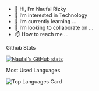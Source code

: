 - 👋 Hi, I’m Naufal Rizky
- 👀 I’m interested in Technology
- 🌱 I’m currently learning ...
- 💞️ I’m looking to collaborate on ...
- 📫 How to reach me ...

Github Stats

[![Naufal's GitHub stats](https://github-readme-stats.vercel.app/api?username=naufal-rizky&show_icons=true&theme=radical)](https://github.com/naufal-rizky/github-readme-stats)

Most Used Languages

![Top Languages Card](https://github-readme-stats.vercel.app/api/top-langs/?username=naufal-rizky)
<!---
naufal-rizky/naufal-rizky is a ✨ special ✨ repository because its `README.md` (this file) appears on your GitHub profile.
You can click the Preview link to take a look at your changes.
--->
